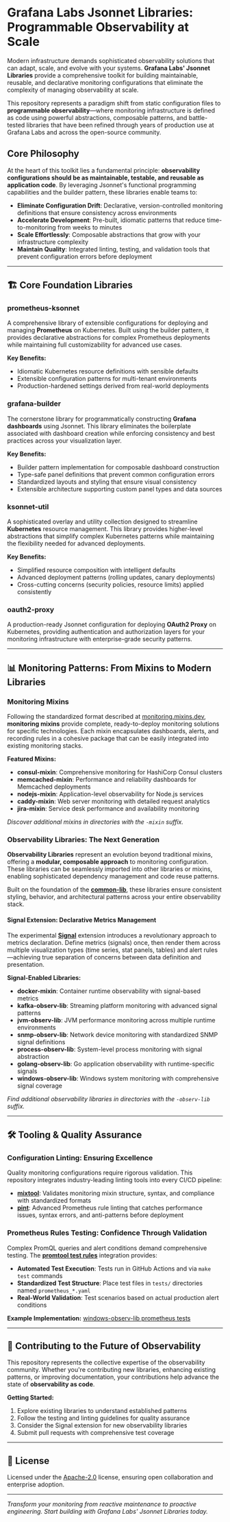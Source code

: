 # Grafana Labs Jsonnet Libraries: Programmable Observability at Scale

Modern infrastructure demands sophisticated observability solutions that can adapt, scale, and evolve with your systems. **Grafana Labs' Jsonnet Libraries** provide a comprehensive toolkit for building maintainable, reusable, and declarative monitoring configurations that eliminate the complexity of managing observability at scale.

This repository represents a paradigm shift from static configuration files to **programmable observability**—where monitoring infrastructure is defined as code using powerful abstractions, composable patterns, and battle-tested libraries that have been refined through years of production use at Grafana Labs and across the open-source community.

## Core Philosophy

At the heart of this toolkit lies a fundamental principle: **observability configurations should be as maintainable, testable, and reusable as application code**. By leveraging Jsonnet's functional programming capabilities and the builder pattern, these libraries enable teams to:

- **Eliminate Configuration Drift**: Declarative, version-controlled monitoring definitions that ensure consistency across environments
- **Accelerate Development**: Pre-built, idiomatic patterns that reduce time-to-monitoring from weeks to minutes
- **Scale Effortlessly**: Composable abstractions that grow with your infrastructure complexity
- **Maintain Quality**: Integrated linting, testing, and validation tools that prevent configuration errors before deployment

---

## 🏗️ Core Foundation Libraries

### **prometheus-ksonnet**
A comprehensive library of extensible configurations for deploying and managing **Prometheus** on Kubernetes. Built using the builder pattern, it provides declarative abstractions for complex Prometheus deployments while maintaining full customizability for advanced use cases.

**Key Benefits:**
- Idiomatic Kubernetes resource definitions with sensible defaults
- Extensible configuration patterns for multi-tenant environments
- Production-hardened settings derived from real-world deployments

### **grafana-builder**
The cornerstone library for programmatically constructing **Grafana dashboards** using Jsonnet. This library eliminates the boilerplate associated with dashboard creation while enforcing consistency and best practices across your visualization layer.

**Key Benefits:**
- Builder pattern implementation for composable dashboard construction
- Type-safe panel definitions that prevent common configuration errors
- Standardized layouts and styling that ensure visual consistency
- Extensible architecture supporting custom panel types and data sources

### **ksonnet-util**
A sophisticated overlay and utility collection designed to streamline **Kubernetes** resource management. This library provides higher-level abstractions that simplify complex Kubernetes patterns while maintaining the flexibility needed for advanced deployments.

**Key Benefits:**
- Simplified resource composition with intelligent defaults
- Advanced deployment patterns (rolling updates, canary deployments)
- Cross-cutting concerns (security policies, resource limits) applied consistently

### **oauth2-proxy**
A production-ready Jsonnet configuration for deploying **OAuth2 Proxy** on Kubernetes, providing authentication and authorization layers for your monitoring infrastructure with enterprise-grade security patterns.

---

## 📊 Monitoring Patterns: From Mixins to Modern Libraries

### **Monitoring Mixins**
Following the standardized format described at [monitoring.mixins.dev](https://monitoring.mixins.dev/), **monitoring mixins** provide complete, ready-to-deploy monitoring solutions for specific technologies. Each mixin encapsulates dashboards, alerts, and recording rules in a cohesive package that can be easily integrated into existing monitoring stacks.

**Featured Mixins:**
- **consul-mixin**: Comprehensive monitoring for HashiCorp Consul clusters
- **memcached-mixin**: Performance and reliability dashboards for Memcached deployments  
- **nodejs-mixin**: Application-level observability for Node.js services
- **caddy-mixin**: Web server monitoring with detailed request analytics
- **jira-mixin**: Service desk performance and availability monitoring

*Discover additional mixins in directories with the `-mixin` suffix.*

### **Observability Libraries: The Next Generation**
**Observability Libraries** represent an evolution beyond traditional mixins, offering a **modular, composable approach** to monitoring configuration. These libraries can be seamlessly imported into other libraries or mixins, enabling sophisticated dependency management and code reuse patterns.

Built on the foundation of the **[common-lib](common-lib/)**, these libraries ensure consistent styling, behavior, and architectural patterns across your entire observability stack.

#### **Signal Extension: Declarative Metrics Management**
The experimental **[Signal](common-lib/common/signal#signal)** extension introduces a revolutionary approach to metrics declaration. Define metrics (signals) once, then render them across multiple visualization types (time series, stat panels, tables) and alert rules—achieving true separation of concerns between data definition and presentation.

**Signal-Enabled Libraries:**
- **docker-mixin**: Container runtime observability with signal-based metrics
- **kafka-observ-lib**: Streaming platform monitoring with advanced signal patterns
- **jvm-observ-lib**: JVM performance monitoring across multiple runtime environments
- **snmp-observ-lib**: Network device monitoring with standardized SNMP signal definitions
- **process-observ-lib**: System-level process monitoring with signal abstraction
- **golang-observ-lib**: Go application observability with runtime-specific signals
- **windows-observ-lib**: Windows system monitoring with comprehensive signal coverage

*Find additional observability libraries in directories with the `-observ-lib` suffix.*

---

## 🛠️ Tooling & Quality Assurance

### **Configuration Linting: Ensuring Excellence**
Quality monitoring configurations require rigorous validation. This repository integrates industry-leading linting tools into every CI/CD pipeline:

- **[mixtool](https://github.com/monitoring-mixins/mixtool)**: Validates monitoring mixin structure, syntax, and compliance with standardized formats
- **[pint](https://github.com/cloudflare/pint)**: Advanced Prometheus rule linting that catches performance issues, syntax errors, and anti-patterns before deployment

### **Prometheus Rules Testing: Confidence Through Validation**
Complex PromQL queries and alert conditions demand comprehensive testing. The **[promtool test rules](https://prometheus.io/docs/prometheus/latest/configuration/unit_testing_rules)** integration provides:

- **Automated Test Execution**: Tests run in GitHub Actions and via `make test` commands
- **Standardized Test Structure**: Place test files in `tests/` directories named `prometheus_*.yaml`
- **Real-World Validation**: Test scenarios based on actual production alert conditions

**Example Implementation:** [windows-observ-lib prometheus tests](windows-observ-lib/tests/prometheus_alerts_test.yaml)

---

## 🤝 Contributing to the Future of Observability

This repository represents the collective expertise of the observability community. Whether you're contributing new libraries, enhancing existing patterns, or improving documentation, your contributions help advance the state of **observability as code**.

**Getting Started:**
1. Explore existing libraries to understand established patterns
2. Follow the testing and linting guidelines for quality assurance  
3. Consider the Signal extension for new observability libraries
4. Submit pull requests with comprehensive test coverage

---

## 📄 License

Licensed under the [Apache-2.0](LICENSE) license, ensuring open collaboration and enterprise adoption.

---

*Transform your monitoring from reactive maintenance to proactive engineering. Start building with Grafana Labs' Jsonnet Libraries today.*
